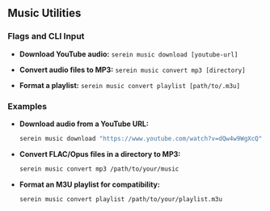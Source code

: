## Music Utilities

### Flags and CLI Input

*   **Download YouTube audio:**
    `serein music download [youtube-url]`

*   **Convert audio files to MP3:**
    `serein music convert mp3 [directory]`

*   **Format a playlist:**
    `serein music convert playlist [path/to/.m3u]`

### Examples

*   **Download audio from a YouTube URL:**
    ```bash
    serein music download "https://www.youtube.com/watch?v=dQw4w9WgXcQ"
    ```

*   **Convert FLAC/Opus files in a directory to MP3:**
    ```bash
    serein music convert mp3 /path/to/your/music
    ```

*   **Format an M3U playlist for compatibility:**
    ```bash
    serein music convert playlist /path/to/your/playlist.m3u
    ```
